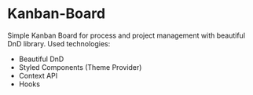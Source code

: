 # Kanban-Board
Simple Kanban Board for process and project management with beautiful DnD library. Used technologies:

- Beautiful DnD
- Styled Components (Theme Provider)
- Context API
- Hooks

